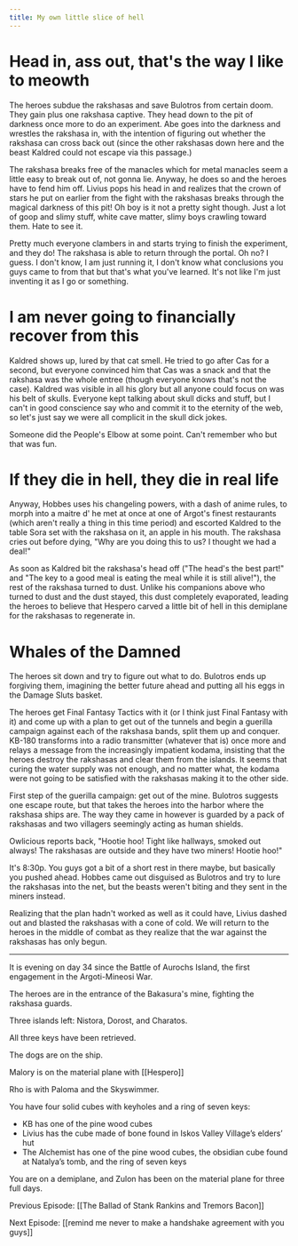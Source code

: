 ```yaml
---
title: My own little slice of hell
---
```


# Head in, ass out, that's the way I like to meowth

The heroes subdue the rakshasas and save Bulotros from certain doom. They gain plus one rakshasa captive. They head down to the pit of darkness once more to do an experiment. Abe goes into the darkness and wrestles the rakshasa in, with the intention of figuring out whether the rakshasa can cross back out (since the other rakshasas down here and the beast Kaldred could not escape via this passage.)

The rakshasa breaks free of the manacles which for metal manacles seem a little easy to break out of, not gonna lie. Anyway, he does so and the heroes have to fend him off. Livius pops his head in and realizes that the crown of stars he put on earlier from the fight with the rakshasas breaks through the magical darkness of this pit! Oh boy is it not a pretty sight though. Just a lot of goop and slimy stuff, white cave matter, slimy boys crawling toward them. Hate to see it. 

Pretty much everyone clambers in and starts trying to finish the experiment, and they do! The rakshasa is able to return through the portal. Oh no? I guess. I don't know, I am just running it, I don't know what conclusions you guys came to from that but that's what you've learned. It's not like I'm just inventing it as I go or something.

# I am never going to financially recover from this
Kaldred shows up, lured by that cat smell. He tried to go after Cas for a second, but everyone convinced him that Cas was a snack and that the rakshasa was the whole entree (though everyone knows that's not the case). Kaldred was visible in all his glory but all anyone could focus on was his belt of skulls. Everyone kept talking about skull dicks and stuff, but I can't in good conscience say who and commit it to the eternity of the web, so let's just say we were all complicit in the skull dick jokes.

Someone did the People's Elbow at some point. Can't remember who but that was fun.

# If they die in hell, they die in real life
Anyway, Hobbes uses his changeling powers, with a dash of anime rules, to morph into a maitre d' he met at once at one of Argot's finest restaurants (which aren't really a thing in this time period) and escorted Kaldred to the table Sora set with the rakshasa on it, an apple in his mouth. The rakshasa cries out before dying, "Why are you doing this to us? I thought we had a deal!"

As soon as Kaldred bit the rakshasa's head off ("The head's the best part!" and "The key to a good meal is eating the meal while it is still alive!"), the rest of the rakshasa turned to dust. Unlike his companions above who turned to dust and the dust stayed, this dust completely evaporated, leading the heroes to believe that Hespero carved a little bit of hell in this demiplane for the rakshasas to regenerate in. 

# Whales of the Damned
The heroes sit down and try to figure out what to do. Bulotros ends up forgiving them, imagining the better future ahead and putting all his eggs in the Damage Sluts basket.

The heroes get Final Fantasy Tactics with it (or I think just Final Fantasy with it) and come up with a plan to get out of the tunnels and begin a guerilla campaign against each of the rakshasa bands, split them up and conquer. KB-180 transforms into a radio transmitter (whatever that is) once more and relays a message from the increasingly impatient kodama, insisting that the heroes destroy the rakshasas and clear them from the islands. It seems that curing the water supply was not enough, and no matter what, the kodama were not going to be satisfied with the rakshasas making it to the other side.

First step of the guerilla campaign: get out of the mine. Bulotros suggests one escape route, but that takes the heroes into the harbor where the rakshasa ships are. The way they came in however is guarded by a pack of rakshasas and two villagers seemingly acting as human shields.

Owlicious reports back, "Hootie hoo! Tight like hallways, smoked out always! The rakshasas are outside and they have two miners! Hootie hoo!"

It's 8:30p. You guys got a bit of a short rest in there maybe, but basically you pushed ahead. Hobbes came out disguised as Bulotros and try to lure the rakshasas into the net, but the beasts weren't biting and they sent in the miners instead.

Realizing that the plan hadn't worked as well as it could have, Livius dashed out and blasted the rakshasas with a cone of cold. We will return to the heroes in the middle of combat as they realize that the war against the rakshasas has only begun.

---
It is evening on day 34 since the Battle of Aurochs Island, the first engagement in the Argoti-Mineosi War.

The heroes are in the entrance of the Bakasura's mine, fighting the rakshasa guards. 

Three islands left: Nistora, Dorost, and Charatos.

All three keys have been retrieved.

The dogs are on the ship.

Malory is on the material plane with [[Hespero]]

Rho is with Paloma and the Skyswimmer.

You have four solid cubes with keyholes and a ring of seven keys:

-   KB has one of the pine wood cubes
-   Livius has the cube made of bone found in Iskos Valley Village’s elders’ hut
-   The Alchemist has one of the pine wood cubes, the obsidian cube found at Natalya’s tomb, and the ring of seven keys

You are on a demiplane, and Zulon has been on the material plane for three full days.


Previous Episode: [[The Ballad of Stank Rankins and Tremors Bacon]]

Next Episode: [[remind me never to make a handshake agreement with you guys]]